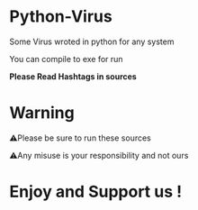 # Python-Virus

Some Virus wroted in python for any system

You can compile to exe for run

**Please Read Hashtags in sources**

# Warning

⚠️Please be sure to run these sources

⚠️Any misuse is your responsibility and not ours

# Enjoy and Support us !
